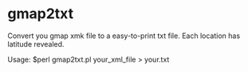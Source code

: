 # gmap2txt

Convert you gmap xmk file to a easy-to-print txt file. Each location has latitude revealed.

Usage:
$perl gmap2txt.pl your_xml_file > your.txt

